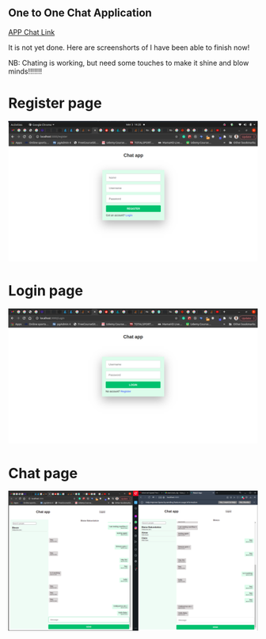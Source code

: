 ## One to One Chat Application

[APP Chat Link](https://chat-app-cc.herokuapp.com/login)

It is not yet done. Here are screenshorts of I have been able to finish now!

NB: Chating is working, but need some touches to make it shine and blow minds!!!!!!!

# Register page

![](src/assets/images/register.png)

# Login page

![](src/assets/images/login.png)

# Chat page

![](src/assets/images/chat-body.png)

